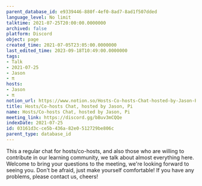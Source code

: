 ```yaml
---
parent_database_id: e9339446-880f-4ef0-8ad7-8ad1f507dded
language_level: No limit
talktime: 2021-07-25T20:00:00.0000000
archived: false
platform: Discord
object: page
created_time: 2021-07-05T23:05:00.0000000
last_edited_time: 2023-09-18T10:49:00.0000000
tags:
- Talk
- 2021-07-25
- Jason
- π
hosts:
- Jason
- π
notion_url: https://www.notion.so/Hosts-Co-hosts-Chat-hosted-by-Jason-Pi-03161d3cce5b436a82e0512729be806c
title: Hosts/Co-hosts Chat, hosted by Jason, Pi
name: Hosts/Co-hosts Chat, hosted by Jason, Pi
meeting_link: https://discord.gg/bBuv3mCQQe
indexDate: 2021-07-25
id: 03161d3c-ce5b-436a-82e0-512729be806c
parent_type: database_id
---
```







This a regular chat for hosts/co-hosts, and also those who are willing to contribute in our learning community, we talk about almost everything here. Welcome to bring your questions to the meeting, we're looking forward to seeing you. Don't be afraid, just make yourself comfortable!
If you have any problems, please contact us, cheers!




